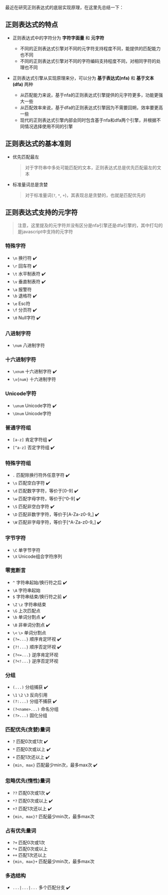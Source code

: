最近在研究正则表达式的底层实现原理，在这里先总结一下：


## 正则表达式的特点

* 正则表达式中的字符分为 **字符字面量** 和 **元字符**
    * 不同的正则表达式引擎对不同的元字符支持程度不同，能提供的匹配能力也不同
    * 不同的正则表达式引擎对不同的字符编码支持程度不同，对相同字符的处理也不同

* 正则表达式引擎从实现原理来分，可以分为 **基于表达式(nfa)** 和 **基于文本(dfa)** 两种
    * 从匹配能力来说，基于nfa的正则表达式引擎提供的元字符更多，功能更强大一些
    * 从匹配效率来说，基于dfa的正则表达式引擎因为不需要回朔，效率要更高一些
    * 现代的正则表达式引擎内部会同时包含基于nfa和dfa两个引擎，并根据不同情况选择使用不同的引擎

## 正则表达式的基本准则

* 优先匹配最左
    > 对于字符串中多处可能匹配的文本，正则表达式总是优先匹配最左的文本
* 标准量词总是贪婪
    > 对于标准量词(`?`, `*`, `+`)，其表现总是贪婪的，也就是匹配优先的

## 正则表达式支持的元字符
> 注意，这里提及的元字符并没有区分是nfa引擎还是dfa引擎的，其中打勾的是javascript中支持的元字符

### 特殊字符
* `\n` 换行符 ✔️
* `\r` 回车符 ✔️
* `\t` 水平制表符 ✔️
* `\v` 垂直制表符 ✔️
* `\a` 报警符
* `\b` 退格符 ✔️
* `\e` Esc符
* `\f` 分页符 ✔️
* `\0` Null字符 ✔️

### 八进制字符
* `\num` 八进制字符

### 十六进制字符
* `\xnum` 十六进制字符 ✔️
* `\x{num}` 十六进制字符

### Unicode字符
* `\unum` Unicode字符 ✔️
* `\Unum` Unicode字符

### 普通字符组
* `[a-z]` 肯定字符组 ✔️
* `[^a-z]` 否定字符组 ✔️

### 特殊字符组
* `.` 匹配除换行符外任意字符 ✔️
* `\s` 匹配空白字符 ✔️
* `\d` 匹配数字字符，等价于[0-9] ✔️
* `\w` 匹配字母字符，等价于[^0-9] ✔️
* `\S` 匹配非空白字符 ✔️
* `\D` 匹配非数字字符，等价于[A-Za-z0-9_] ✔️
* `\W` 匹配非字母字符，等价于[^A-Za-z0-9_] ✔️

### 字节字符
* `\C` 单字节字符
* `\X` Unicode组合字符序列

### 零宽断言
* `^` 字符串起始/换行符之后 ✔️
* `\A` 字符串起始
* `$` 字符串结束/换行符之前 ✔️
* `\Z` `\z` 字符串结束
* `\G` 上次匹配点
* `\b` 单词分割点 ✔️
* `\B` 非单词分割点 ✔️
* `\<` `\>` 单词分割点
* `{?=...}` 顺序肯定环视 ✔️
* `{?!...}` 顺序否定环视 ✔️
* `{?<=...}` 逆序肯定环视
* `{?<!...}` 逆序否定环视

### 分组
* `(...)` 分组捕获 ✔️
* `\1` `\2` `\3` 反向引用
* `(?:...)` 分组不捕获 ✔️
* `(?<name>...)` 命名分组
* `(?>...)` 固化分组

### 匹配优先(贪婪)量词
* `?` 匹配0次或1次 ✔️
* `*` 匹配0次或以上 ✔️
* `+` 匹配1次还以上 ✔️
* `{min, max}` 匹配最少min次，最多max次 ✔️

### 忽略优先(惰性)量词
* `??` 匹配0次或1次 ✔️
* `*?` 匹配0次或以上 ✔️
* `+?` 匹配1次还以上 ✔️
* `{min, max}?` 匹配最少min次，最多max次

### 占有优先量词
* `?+` 匹配0次或1次
* `*+` 匹配0次或以上
* `++` 匹配1次还以上
* `{min, max}+` 匹配最少min次，最多max次

### 多选结构
* `...|...|...` 多个匹配分支 ✔️
